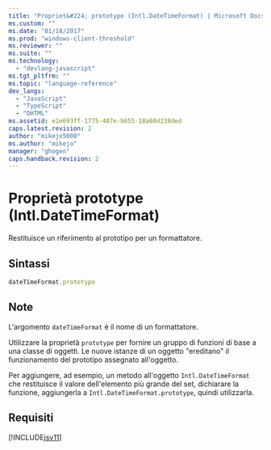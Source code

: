 ```yaml
---
title: "Propriet&#224; prototype (Intl.DateTimeFormat) | Microsoft Docs"
ms.custom: ""
ms.date: "01/18/2017"
ms.prod: "windows-client-threshold"
ms.reviewer: ""
ms.suite: ""
ms.technology: 
  - "devlang-javascript"
ms.tgt_pltfrm: ""
ms.topic: "language-reference"
dev_langs: 
  - "JavaScript"
  - "TypeScript"
  - "DHTML"
ms.assetid: e1e693ff-1775-407e-b655-18a60d238ded
caps.latest.revision: 2
author: "mikejo5000"
ms.author: "mikejo"
manager: "ghogen"
caps.handback.revision: 2
---
```

# Propriet&#224; prototype (Intl.DateTimeFormat)
Restituisce un riferimento al prototipo per un formattatore.  
  
## Sintassi  
  
```javascript  
dateTimeFormat.prototype  
```  
  
## Note  
 L'argomento `dateTimeFormat` è il nome di un formattatore.  
  
 Utilizzare la proprietà `prototype` per fornire un gruppo di funzioni di base a una classe di oggetti.  Le nuove istanze di un oggetto "ereditano" il funzionamento del prototipo assegnato all'oggetto.  
  
 Per aggiungere, ad esempio, un metodo all'oggetto `Intl.DateTimeFormat` che restituisce il valore dell'elemento più grande del set, dichiarare la funzione, aggiungerla a `Intl.DateTimeFormat.prototype`, quindi utilizzarla.  
  
## Requisiti  
 [!INCLUDE[jsv11](../../javascript/reference/includes/jsv11-md.md)]